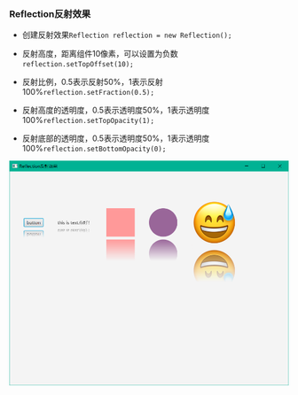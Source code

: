 ### Reflection反射效果

* 创建反射效果`Reflection reflection = new Reflection();`

* 反射高度，距离组件10像素，可以设置为负数`reflection.setTopOffset(10);`

* 反射比例，0.5表示反射50%，1表示反射100%`reflection.setFraction(0.5);`

* 反射高度的透明度，0.5表示透明度50%，1表示透明度100%`reflection.setTopOpacity(1);`

* 反射底部的透明度，0.5表示透明度50%，1表示透明度100%`reflection.setBottomOpacity(0);`

![](../assets/Pasted%20image%2020220616151722.png)